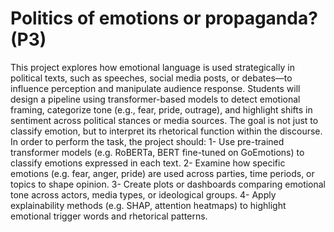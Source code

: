 # Politics of emotions or propaganda? (P3)

This project explores how emotional language is used strategically in political texts, such as speeches, social media posts, or debates—to influence perception and manipulate audience response. Students will design a pipeline using transformer-based models to detect emotional framing, categorize tone (e.g., fear, pride, outrage), and highlight shifts in sentiment across political stances or media sources. The goal is not just to classify emotion, but to interpret its rhetorical function within the discourse. In order to perform the task, the project should:
1- Use pre-trained transformer models (e.g. RoBERTa, BERT fine-tuned on GoEmotions) to classify emotions expressed in each text.
2- Examine how specific emotions (e.g. fear, anger, pride) are used across parties, time periods, or topics to shape opinion.
3- Create plots or dashboards comparing emotional tone across actors, media types, or ideological groups.
4- Apply explainability methods (e.g. SHAP, attention heatmaps) to highlight emotional trigger words and rhetorical patterns.

